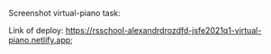 
Screenshot virtual-piano task:

Link of deploy: https://rsschool-alexandrdrozdfd-jsfe2021q1-virtual-piano.netlify.app;

